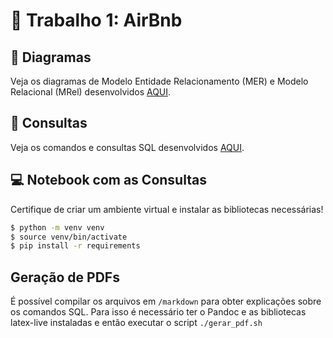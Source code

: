 # 🏡 Trabalho 1: AirBnb

## 📝 Diagramas
Veja os diagramas de Modelo Entidade Relacionamento (MER) e Modelo Relacional (MRel) desenvolvidos [AQUI](https://drive.google.com/drive/folders/1c4k9qVYS9VC1k7x5q6KtNGjXRYqn2dBn?usp=sharing).

## 🔎 Consultas
Veja os comandos e consultas SQL desenvolvidos [AQUI](https://github.com/MiguelHenri/SCC0240/tree/main/trabalho1/sql).

## 💻 Notebook com as Consultas
Certifique de criar um ambiente virtual e instalar as bibliotecas necessárias!
``` bash
$ python -m venv venv
$ source venv/bin/activate
$ pip install -r requirements
```

## Geração de PDFs
É possível compilar os arquivos em `/markdown` para obter explicações sobre os comandos SQL. Para isso é necessário ter o Pandoc e as bibliotecas latex-live instaladas e então executar o script `./gerar_pdf.sh`

